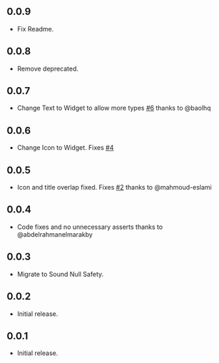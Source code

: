 ## 0.0.9

* Fix Readme.

## 0.0.8

* Remove deprecated.

## 0.0.7

* Change Text to Widget to allow more types [#6](https://github.com/Bilonik/flashy_tab_bar2/pull/6) thanks to @baolhq

## 0.0.6

* Change Icon to Widget. Fixes [#4](https://github.com/Bilonik/flashy_tab_bar2/issues/4)

## 0.0.5

* Icon and title overlap fixed. Fixes [#2](https://github.com/Bilonik/flashy_tab_bar2/issues/2) thanks to @mahmoud-eslami

## 0.0.4

* Code fixes and no unnecessary asserts thanks to @abdelrahmanelmarakby

## 0.0.3

* Migrate to Sound Null Safety.

## 0.0.2

* Initial release.

## 0.0.1

* Initial release.
